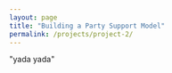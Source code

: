 ```yaml
---
layout: page
title: "Building a Party Support Model"
permalink: /projects/project-2/
---
```


"yada yada"